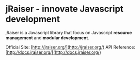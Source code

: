 jRaiser - innovate Javascript development
=========================================

jRaiser is a Javascript library that focus on Javascript **resource management** and **modular development**.

Official Site: [http://jraiser.org/](http://jraiser.org/)
API Reference: [http://docs.jraiser.org/](http://docs.jraiser.org/)
